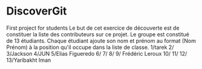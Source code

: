 # DiscoverGit
First project for students
Le but de cet exercice de découverte est de constituer la liste des contributeurs sur ce projet.
Le groupe est constitué de 13 étudiants. Chaque étudiant ajoute son nom et prénom au format (Nom Prénom) à la position qu'il occupe dans la liste de classe.
1/tarek
2/
3/Jackson
4/JUN
5/Elias Figueredo
6/
7/
8/
9/ Frédéric Leroux
10/
11/
12/
13/Yaribakht Iman
